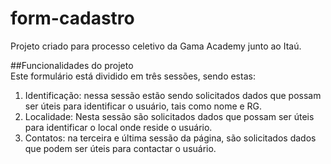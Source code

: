 
# form-cadastro  

Projeto criado para processo celetivo da Gama Academy  junto ao Itaú.
  
  ##Funcionalidades do projeto  
  Este formulário está dividido em três sessões, sendo estas:
1. Identificação: nessa sessão estão sendo solicitados dados que possam ser úteis para identificar o usuário, tais como nome e RG.
2. Localidade: Nesta sessão são solicitados dados que possam ser úteis para identificar o local onde reside o usuário.
 3. Contatos: na terceira e última sessão da página, são solicitados dados que podem ser úteis para contactar o usuário.